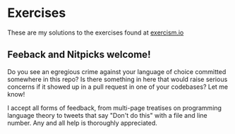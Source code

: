 # Exercises

These are my solutions to the exercises found at [exercism.io](http://exercism.io/)

## Feeback and Nitpicks welcome!

Do you see an egregious crime against your language of choice committed
somewhere in this repo? Is there something in here that would raise
serious concerns if it showed up in a pull request in one of your
codebases? Let me know!

I accept all forms of feedback, from multi-page treatises on programming
language theory to tweets that say "Don't do this" with a file and line
number. Any and all help is thoroughly appreciated.
